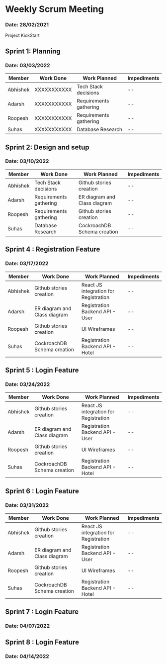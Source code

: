 # Weekly Scrum Meeting

### Date: 28/02/2021

Project KickStart

## Sprint 1: Planning

### Date: 03/03/2022

| Member   | Work Done   | Work Planned           | Impediments |
| -------- | ----------- | ---------------------- | ----------- |
| Abhishek | XXXXXXXXXXX | Tech Stack decisions   | --          |
| Adarsh   | XXXXXXXXXXX | Requirements gathering | --          |
| Roopesh  | XXXXXXXXXXX | Requirements gathering | --          |
| Suhas    | XXXXXXXXXXX | Database Research      | --          |

## Sprint 2: Design and setup

### Date: 03/10/2022

| Member   | Work Done              | Work Planned                 | Impediments |
| -------- | ---------------------- | ---------------------------- | ----------- |
| Abhishek | Tech Stack decisions   | Github stories creation      | --          |
| Adarsh   | Requirements gathering | ER diagram and Class diagram | --          |
| Roopesh  | Requirements gathering | Github stories creation      | --          |
| Suhas    | Database Research      | CockroachDB Schema creation  | --          |

## Sprint 4 : Registration Feature

### Date: 03/17/2022

| Member   | Work Done                    | Work Planned                          | Impediments |
| -------- | ---------------------------- | ------------------------------------- | ----------- |
| Abhishek | Github stories creation      | React JS integration for Registration | --          |
| Adarsh   | ER diagram and Class diagram | Registration Backend API - User       | --          |
| Roopesh  | Github stories creation      | UI Wireframes                         | --          |
| Suhas    | CockroachDB Schema creation  | Registration Backend API - Hotel      | --          |

## Sprint 5 : Login Feature

### Date: 03/24/2022

| Member   | Work Done                    | Work Planned                          | Impediments |
| -------- | ---------------------------- | ------------------------------------- | ----------- |
| Abhishek | Github stories creation      | React JS integration for Registration | --          |
| Adarsh   | ER diagram and Class diagram | Registration Backend API - User       | --          |
| Roopesh  | Github stories creation      | UI Wireframes                         | --          |
| Suhas    | CockroachDB Schema creation  | Registration Backend API - Hotel      | --          |

## Sprint 6 : Login Feature

### Date: 03/31/2022

| Member   | Work Done                    | Work Planned                          | Impediments |
| -------- | ---------------------------- | ------------------------------------- | ----------- |
| Abhishek | Github stories creation      | React JS integration for Registration | --          |
| Adarsh   | ER diagram and Class diagram | Registration Backend API - User       | --          |
| Roopesh  | Github stories creation      | UI Wireframes                         | --          |
| Suhas    | CockroachDB Schema creation  | Registration Backend API - Hotel      | --          |

## Sprint 7 : Login Feature

### Date: 04/07/2022

## Sprint 8 : Login Feature

### Date: 04/14/2022
